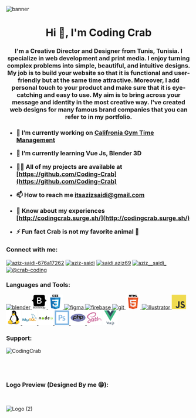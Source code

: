 ![banner](https://user-images.githubusercontent.com/121975087/226177547-ece2e786-742d-46c0-94d9-994b37fce936.png)

<h1 align="center">Hi 👋, I'm Coding Crab</h1>
<h3 align="center">I'm a Creative Director and Designer from Tunis, Tunisia. I specialize in web development and print media. I enjoy turning complex problems into simple, beautiful, and intuitive designs. My job is to build your website so that it is functional and user-friendly but at the same time attractive. Moreover, I add personal touch to your product and make sure that it is eye-catching and easy to use. My aim is to bring across your message and identity in the most creative way. I've created web designs for many famous brand companies that you can refer to in my portfolio.<h3>

- 🔭 I’m currently working on [Califronia Gym Time Management](https://github.com/Coding-Crab/CaliforniaGym-Time-Management)

- 🌱 I’m currently learning **Vue Js, Blender 3D**

- 👨‍💻 All of my projects are available at [https://github.com/Coding-Crab](https://github.com/Coding-Crab)

- 📫 How to reach me **itsazizsaidi@gmail.com**

- 📄 Know about my experiences [http://codingcrab.surge.sh/](http://codingcrab.surge.sh/)

- ⚡ Fun fact **Crab is not my favorite animal 🙂**

<h3 align="left">Connect with me:</h3>
<p align="left">
<a href="https://linkedin.com/in/aziz-saidi-676a17262" target="blank"><img align="center" src="https://raw.githubusercontent.com/rahuldkjain/github-profile-readme-generator/master/src/images/icons/Social/linked-in-alt.svg" alt="aziz-saidi-676a17262" height="30" width="40" /></a>
<a href="https://stackoverflow.com/users/aziz-saidi" target="blank"><img align="center" src="https://raw.githubusercontent.com/rahuldkjain/github-profile-readme-generator/master/src/images/icons/Social/stack-overflow.svg" alt="aziz-saidi" height="30" width="40" /></a>
<a href="https://fb.com/saidi.aziz69" target="blank"><img align="center" src="https://raw.githubusercontent.com/rahuldkjain/github-profile-readme-generator/master/src/images/icons/Social/facebook.svg" alt="saidi.aziz69" height="30" width="40" /></a>
<a href="https://instagram.com/aziz__saidi_" target="blank"><img align="center" src="https://raw.githubusercontent.com/rahuldkjain/github-profile-readme-generator/master/src/images/icons/Social/instagram.svg" alt="aziz__saidi_" height="30" width="40" /></a>
<a href="https://www.youtube.com/c/@crab-coding" target="blank"><img align="center" src="https://raw.githubusercontent.com/rahuldkjain/github-profile-readme-generator/master/src/images/icons/Social/youtube.svg" alt="@crab-coding" height="30" width="40" /></a>
</p>

<h3 align="left">Languages and Tools:</h3>
<p align="left"> <a href="https://www.blender.org/" target="_blank" rel="noreferrer"> <img src="https://download.blender.org/branding/community/blender_community_badge_white.svg" alt="blender" width="40" height="40"/> </a> <a href="https://getbootstrap.com" target="_blank" rel="noreferrer"> <img src="https://raw.githubusercontent.com/devicons/devicon/master/icons/bootstrap/bootstrap-plain-wordmark.svg" alt="bootstrap" width="40" height="40"/> </a> <a href="https://www.w3schools.com/css/" target="_blank" rel="noreferrer"> <img src="https://raw.githubusercontent.com/devicons/devicon/master/icons/css3/css3-original-wordmark.svg" alt="css3" width="40" height="40"/> </a> <a href="https://www.figma.com/" target="_blank" rel="noreferrer"> <img src="https://www.vectorlogo.zone/logos/figma/figma-icon.svg" alt="figma" width="40" height="40"/> </a> <a href="https://firebase.google.com/" target="_blank" rel="noreferrer"> <img src="https://www.vectorlogo.zone/logos/firebase/firebase-icon.svg" alt="firebase" width="40" height="40"/> </a> <a href="https://git-scm.com/" target="_blank" rel="noreferrer"> <img src="https://www.vectorlogo.zone/logos/git-scm/git-scm-icon.svg" alt="git" width="40" height="40"/> </a> <a href="https://www.w3.org/html/" target="_blank" rel="noreferrer"> <img src="https://raw.githubusercontent.com/devicons/devicon/master/icons/html5/html5-original-wordmark.svg" alt="html5" width="40" height="40"/> </a> <a href="https://www.adobe.com/in/products/illustrator.html" target="_blank" rel="noreferrer"> <img src="https://www.vectorlogo.zone/logos/adobe_illustrator/adobe_illustrator-icon.svg" alt="illustrator" width="40" height="40"/> </a> <a href="https://developer.mozilla.org/en-US/docs/Web/JavaScript" target="_blank" rel="noreferrer"> <img src="https://raw.githubusercontent.com/devicons/devicon/master/icons/javascript/javascript-original.svg" alt="javascript" width="40" height="40"/> </a> <a href="https://www.linux.org/" target="_blank" rel="noreferrer"> <img src="https://raw.githubusercontent.com/devicons/devicon/master/icons/linux/linux-original.svg" alt="linux" width="40" height="40"/> </a> <a href="https://www.mysql.com/" target="_blank" rel="noreferrer"> <img src="https://raw.githubusercontent.com/devicons/devicon/master/icons/mysql/mysql-original-wordmark.svg" alt="mysql" width="40" height="40"/> </a> <a href="https://nodejs.org" target="_blank" rel="noreferrer"> <img src="https://raw.githubusercontent.com/devicons/devicon/master/icons/nodejs/nodejs-original-wordmark.svg" alt="nodejs" width="40" height="40"/> </a> <a href="https://www.photoshop.com/en" target="_blank" rel="noreferrer"> <img src="https://raw.githubusercontent.com/devicons/devicon/master/icons/photoshop/photoshop-line.svg" alt="photoshop" width="40" height="40"/> </a> <a href="https://www.php.net" target="_blank" rel="noreferrer"> <img src="https://raw.githubusercontent.com/devicons/devicon/master/icons/php/php-original.svg" alt="php" width="40" height="40"/> </a> <img src="https://raw.githubusercontent.com/devicons/devicon/master/icons/sass/sass-original.svg" alt="sass" width="40" height="40"/> </a> <a href="https://vuejs.org/" target="_blank" rel="noreferrer"> <img src="https://raw.githubusercontent.com/devicons/devicon/master/icons/vuejs/vuejs-original-wordmark.svg" alt="vuejs" width="40" height="40"/> </a> </p>

<h3 align="left">Support:</h3>
<p><a href="https://www.buymeacoffee.com/CodingCrab"> <img align="left" src="https://cdn.buymeacoffee.com/buttons/v2/default-yellow.png" height="50" width="210" alt="CodingCrab" /></a></p><br><br>
<br>

<br>
<h3 align="left">Logo Preview (Designed By me 😁):</h3>
<br>
 
![Logo (2)](https://user-images.githubusercontent.com/121975087/226177202-9b661952-e046-437e-a842-0170cec1515e.png)


